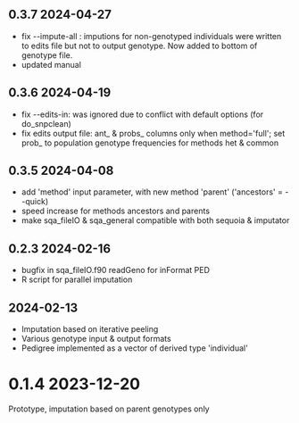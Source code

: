 ## 0.3.7  2024-04-27
- fix --impute-all : imputions for non-genotyped individuals were written to edits
file but not to output genotype. Now added to bottom of genotype file. 
- updated manual


## 0.3.6  2024-04-19
- fix --edits-in: was ignored due to conflict with default options (for do_snpclean)
- fix edits output file: ant_<g> & probs_<g> columns only when method='full';
set prob_<g> to population genotype frequencies for methods het & common


## 0.3.5  2024-04-08
- add 'method' input parameter, with new method 'parent' ('ancestors' = --quick)
- speed increase for methods ancestors and parents
- make sqa_fileIO & sqa_general compatible with both sequoia & imputator


## 0.2.3  2024-02-16
- bugfix in sqa_fileIO.f90 readGeno for inFormat PED
- R script for parallel imputation

## 2024-02-13
- Imputation based on iterative peeling
- Various genotype input & output formats
- Pedigree implemented as a vector of derived type 'individual'


# 0.1.4  2023-12-20
Prototype, imputation based on parent genotypes only